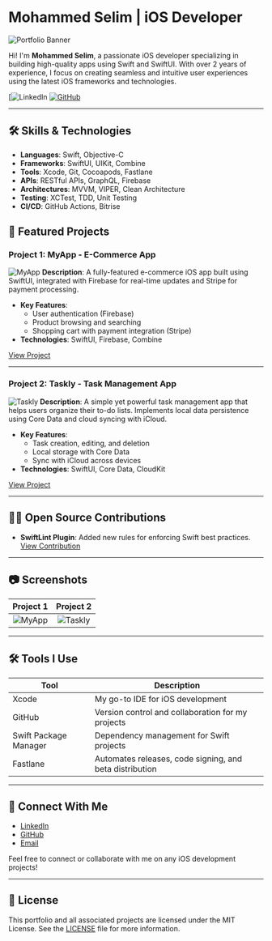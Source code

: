 # Mohammed Selim | iOS Developer

![Portfolio Banner](./images/banner.png) <!-- Replace with your banner image path -->

Hi! I'm **Mohammed Selim**, a passionate iOS developer specializing in building high-quality apps using Swift and SwiftUI. With over 2 years of experience, I focus on creating seamless and intuitive user experiences using the latest iOS frameworks and technologies.

[![LinkedIn](https://www.linkedin.com/in/mohammed-selim-67bbb9243/) 
[![GitHub](https://github.com/mo-selim-dev)](https://github.com/your-username) 

---

## 🛠 Skills & Technologies

- **Languages**: Swift, Objective-C
- **Frameworks**: SwiftUI, UIKit, Combine
- **Tools**: Xcode, Git, Cocoapods, Fastlane
- **APIs**: RESTful APIs, GraphQL, Firebase
- **Architectures**: MVVM, VIPER, Clean Architecture
- **Testing**: XCTest, TDD, Unit Testing
- **CI/CD**: GitHub Actions, Bitrise

## 📱 Featured Projects

### Project 1: MyApp - E-Commerce App

![MyApp](./images/myapp.png) <!-- Replace with your project image -->
**Description**: A fully-featured e-commerce iOS app built using SwiftUI, integrated with Firebase for real-time updates and Stripe for payment processing.
- **Key Features**:
  - User authentication (Firebase)
  - Product browsing and searching
  - Shopping cart with payment integration (Stripe)
- **Technologies**: SwiftUI, Firebase, Combine

[View Project](https://github.com/your-username/myapp) <!-- Replace with your project link -->

---

### Project 2: Taskly - Task Management App

![Taskly](./images/taskly.png) <!-- Replace with your project image -->
**Description**: A simple yet powerful task management app that helps users organize their to-do lists. Implements local data persistence using Core Data and cloud syncing with iCloud.
- **Key Features**:
  - Task creation, editing, and deletion
  - Local storage with Core Data
  - Sync with iCloud across devices
- **Technologies**: SwiftUI, Core Data, CloudKit

[View Project](https://github.com/your-username/taskly) <!-- Replace with your project link -->

---

## 👨‍💻 Open Source Contributions

- **SwiftLint Plugin**: Added new rules for enforcing Swift best practices.
  [View Contribution](https://github.com/realm/SwiftLint/pull/123) <!-- Example link, replace with real URL -->

---

## 📷 Screenshots

| Project 1 | Project 2 | 
|:---------:|:---------:|
| ![MyApp](./images/myapp-screenshot.png) | ![Taskly](./images/taskly-screenshot.png) |

---

## 🛠 Tools I Use

| **Tool**       | **Description**                                       |
|----------------|-------------------------------------------------------|
| Xcode          | My go-to IDE for iOS development                      |
| GitHub         | Version control and collaboration for my projects     |
| Swift Package Manager | Dependency management for Swift projects       |
| Fastlane       | Automates releases, code signing, and beta distribution |

---

## 🔗 Connect With Me

- [LinkedIn](https://www.linkedin.com/in/your-profile/) <!-- Replace with your LinkedIn URL -->
- [GitHub](https://github.com/your-username) <!-- Replace with your GitHub URL -->
- [Email](mailto:your.email@example.com) <!-- Replace with your email -->

Feel free to connect or collaborate with me on any iOS development projects!

---

## 📄 License

This portfolio and all associated projects are licensed under the MIT License. See the [LICENSE](./LICENSE) file for more information.
